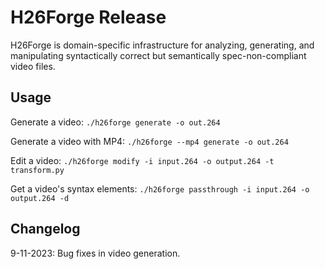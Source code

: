 # H26Forge Release

H26Forge is domain-specific infrastructure for analyzing, generating, and manipulating syntactically correct but semantically spec-non-compliant video files.

## Usage

Generate a video: `./h26forge generate -o out.264`

Generate a video with MP4: `./h26forge --mp4 generate -o out.264`

Edit a video: `./h26forge modify -i input.264 -o output.264 -t transform.py`

Get a video's syntax elements: `./h26forge passthrough -i input.264 -o output.264 -d`


## Changelog

9-11-2023: Bug fixes in video generation.